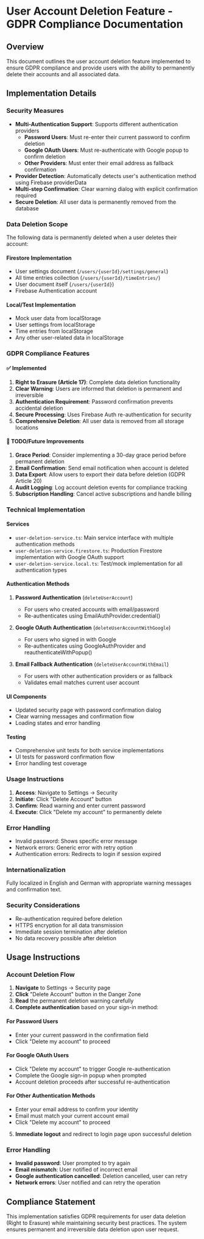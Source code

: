 # User Account Deletion Feature - GDPR Compliance Documentation

## Overview
This document outlines the user account deletion feature implemented to ensure GDPR compliance and provide users with the ability to permanently delete their accounts and all associated data.

## Implementation Details

### Security Measures
- **Multi-Authentication Support**: Supports different authentication providers
  - **Password Users**: Must re-enter their current password to confirm deletion
  - **Google OAuth Users**: Must re-authenticate with Google popup to confirm deletion
  - **Other Providers**: Must enter their email address as fallback confirmation
- **Provider Detection**: Automatically detects user's authentication method using Firebase providerData
- **Multi-step Confirmation**: Clear warning dialog with explicit confirmation required
- **Secure Deletion**: All user data is permanently removed from the database

### Data Deletion Scope
The following data is permanently deleted when a user deletes their account:

#### Firestore Implementation
- User settings document (`/users/{userId}/settings/general`)
- All time entries collection (`/users/{userId}/timeEntries/`)
- User document itself (`/users/{userId}`)
- Firebase Authentication account

#### Local/Test Implementation
- Mock user data from localStorage
- User settings from localStorage
- Time entries from localStorage
- Any other user-related data in localStorage

### GDPR Compliance Features

#### ✅ Implemented
1. **Right to Erasure (Article 17)**: Complete data deletion functionality
2. **Clear Warning**: Users are informed that deletion is permanent and irreversible
3. **Authentication Requirement**: Password confirmation prevents accidental deletion
4. **Secure Processing**: Uses Firebase Auth re-authentication for security
5. **Comprehensive Deletion**: All user data is removed from all storage locations

#### 🔄 TODO/Future Improvements
1. **Grace Period**: Consider implementing a 30-day grace period before permanent deletion
2. **Email Confirmation**: Send email notification when account is deleted
3. **Data Export**: Allow users to export their data before deletion (GDPR Article 20)
4. **Audit Logging**: Log account deletion events for compliance tracking
5. **Subscription Handling**: Cancel active subscriptions and handle billing

### Technical Implementation

#### Services
- `user-deletion-service.ts`: Main service interface with multiple authentication methods
- `user-deletion-service.firestore.ts`: Production Firestore implementation with Google OAuth support
- `user-deletion-service.local.ts`: Test/mock implementation for all authentication types

#### Authentication Methods
1. **Password Authentication** (`deleteUserAccount`)
   - For users who created accounts with email/password
   - Re-authenticates using EmailAuthProvider.credential()
   
2. **Google OAuth Authentication** (`deleteUserAccountWithGoogle`) 
   - For users who signed in with Google
   - Re-authenticates using GoogleAuthProvider and reauthenticateWithPopup()
   
3. **Email Fallback Authentication** (`deleteUserAccountWithEmail`)
   - For users with other authentication providers or as fallback
   - Validates email matches current user account

#### UI Components
- Updated security page with password confirmation dialog
- Clear warning messages and confirmation flow
- Loading states and error handling

#### Testing
- Comprehensive unit tests for both service implementations
- UI tests for password confirmation flow
- Error handling test coverage

### Usage Instructions

1. **Access**: Navigate to Settings → Security
2. **Initiate**: Click "Delete Account" button
3. **Confirm**: Read warning and enter current password
4. **Execute**: Click "Delete my account" to permanently delete

### Error Handling
- Invalid password: Shows specific error message
- Network errors: Generic error with retry option
- Authentication errors: Redirects to login if session expired

### Internationalization
Fully localized in English and German with appropriate warning messages and confirmation text.

### Security Considerations
- Re-authentication required before deletion
- HTTPS encryption for all data transmission
- Immediate session termination after deletion
- No data recovery possible after deletion

## Usage Instructions

### Account Deletion Flow

1. **Navigate** to Settings → Security page
2. **Click** "Delete Account" button in the Danger Zone
3. **Read** the permanent deletion warning carefully
4. **Complete authentication** based on your sign-in method:

#### For Password Users
- Enter your current password in the confirmation field
- Click "Delete my account" to proceed

#### For Google OAuth Users  
- Click "Delete my account" to trigger Google re-authentication
- Complete the Google sign-in popup when prompted
- Account deletion proceeds after successful re-authentication

#### For Other Authentication Methods
- Enter your email address to confirm your identity
- Email must match your current account email
- Click "Delete my account" to proceed

5. **Immediate logout** and redirect to login page upon successful deletion

### Error Handling
- **Invalid password**: User prompted to try again
- **Email mismatch**: User notified of incorrect email
- **Google authentication cancelled**: Deletion cancelled, user can retry
- **Network errors**: User notified and can retry the operation

## Compliance Statement
This implementation satisfies GDPR requirements for user data deletion (Right to Erasure) while maintaining security best practices. The system ensures permanent and irreversible data deletion upon user request.
